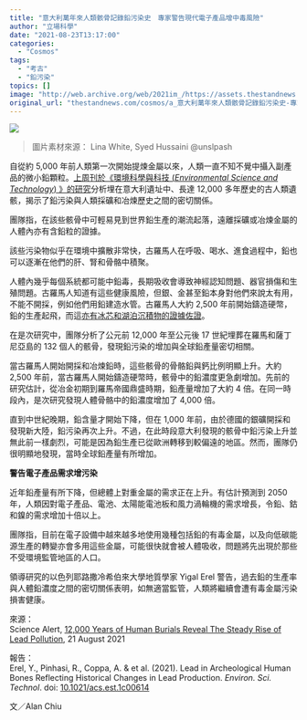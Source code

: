 ```yaml
---
title: "意大利萬年來人類骸骨記錄鉛污染史　專家警告現代電子產品增中毒風險"
author: "立場科學"
date: "2021-08-23T13:17:00"
categories:
  - "Cosmos"
tags:
  - "考古"
  - "鉛污染"
topics: []
image: "http://web.archive.org/web/2021im_/https://assets.thestandnews.com/media/photos/Gradient_Map_1_ajp5HlP.png"
original_url: "thestandnews.com/cosmos/a_意大利萬年來人類骸骨記錄鉛污染史-專家警告現代電子產品增中毒風險"
---
```

![](http://web.archive.org/web/2021im_/https://assets.thestandnews.com/media/photos/Gradient_Map_1_ajp5HlP.png)
> 圖片素材來源： Lina White, Syed Hussaini @unslpash

自從約 5,000 年前人類第一次開始提煉金屬以來，人類一直不知不覺中攝入副產品的微小鉛顆粒。[上周刊於《環境科學與科技 (_Environmental Science and Technology_) 》的研究](http://web.archive.org/web/20211229063817/https://pubs.acs.org/doi/10.1021/acs.est.1c00614)分析埋在意大利遺址中、長達 12,000 多年歷史的古人類遺骸，揭示了鉛污染與人類採礦和冶煉歷史之間的密切關係。

團隊指，在該些骸骨中可輕易見到世界鉛生產的潮流起落，遠離採礦或冶煉金屬的人體內亦有含鉛粒的證據。

該些污染物似乎在環境中擴散非常快，古羅馬人在呼吸、喝水、進食過程中，鉛也可以逐漸在他們的肝、腎和骨骼中積聚。

人體內幾乎每個系統都可能中鉛毒，長期吸收會導致神經認知問題、器官損傷和生殖問題。古羅馬人知道有這些健康風險，但銀、金甚至鉛本身對他們來說太有用，不能不開採，例如他們用鉛建造水管。古羅馬人大約 2,500 年前開始鑄造硬幣，鉛的生產起飛，而這[亦有冰芯和湖泊沉積物的證據佐證](../../cosmos/%E5%8F%A4%E7%BE%85%E9%A6%AC%E6%8E%A1%E7%A4%A6%E8%87%B4%E6%AD%90%E6%B4%B2%E7%A9%BA%E6%B0%A3%E6%B1%A1%E6%9F%93%E9%95%B7%E9%81%94-500-%E5%B9%B4-%E5%A4%A7%E6%B0%A3%E9%89%9B%E6%BF%83%E5%BA%A6%E6%9B%BE%E8%87%B3%E6%98%AF%E8%83%8C%E6%99%AF-10-%E5%80%8D)。

在是次研究中，團隊分析了公元前 12,000 年至公元後 17 世紀埋葬在羅馬和薩丁尼亞島的 132 個人的骸骨，發現鉛污染的增加與全球鉛產量密切相關。

當古羅馬人開始開採和冶煉鉛時，這些骸骨的骨骼鉛與鈣比例明顯上升。大約 2,500 年前，當古羅馬人開始鑄造硬幣時，骸骨中的鉛濃度更急劇增加。先前的研究估計，從冶金初期到羅馬帝國鼎盛時期，鉛產量增加了大約 4 倍。在同一時段內，是次研究發現人體骨骼中的鉛濃度增加了 4,000 倍。

直到中世紀晚期，鉛含量才開始下降，但在 1,000 年前，由於德國的銀礦開採和發現新大陸，鉛污染再次上升。不過，在此時段意大利發現的骸骨中鉛污染上升並無此前一樣劇烈，可能是因為鉛生產已從歐洲轉移到較偏遠的地區。然而，團隊仍很明顯地發現，當時全球鉛產量有所增加。

**警告電子產品需求增污染**

近年鉛產量有所下降，但總體上對重金屬的需求正在上升。有估計預測到 2050 年，人類因對電子產品、電池、太陽能電池板和風力渦輪機的需求增長，令鉛、鈷和鎳的需求增加十倍以上。

團隊指，目前在電子設備中越來越多地使用幾種包括鉛的有毒金屬，以及向低碳能源生產的轉變亦會多用這些金屬，可能很快就會被人體吸收，問題將先出現於那些不受環境監管地區的人口。

領導研究的以色列耶路撒冷希伯來大學地質學家 Yigal Erel 警告，過去鉛的生產率與人體鉛濃度之間的密切關係表明，如無適當監管，人類將繼續會遭有毒金屬污染損害健康。

來源：  
Science Alert, [12,000 Years of Human Burials Reveal The Steady Rise of Lead Pollution](http://web.archive.org/web/20211229063817/https://www.sciencealert.com/human-burials-for-12-000-years-reveal-the-steady-rise-of-lead-pollution), 21 August 2021

報告：  
Erel, Y., Pinhasi, R., Coppa, A. & et al. (2021). Lead in Archeological Human Bones Reflecting Historical Changes in Lead Production. _Environ. Sci. Technol_. doi: [10.1021/acs.est.1c00614](http://web.archive.org/web/20211229063817/https://pubs.acs.org/doi/10.1021/acs.est.1c00614)

文／Alan Chiu